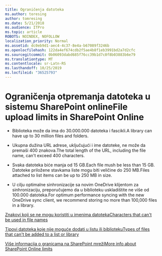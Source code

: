 ```yaml
---
title: Ograničenja datoteka
ms.author: toresing
author: tomresing
ms.date: 5/21/2018
ms.audience: ITPro
ms.topic: article
ROBOTS: NOINDEX, NOFOLLOW
localization_priority: Normal
ms.assetid: dc0eb9d1-aec4-4c37-8e4a-b67089f3246b
ms.openlocfilehash: 122da4ef674cdb2f5ae4b8f1eb3991bd2a7d2cfc
ms.sourcegitcommit: 0b06093dabd685f76cc39b1d7c0f8b03883b6e79
ms.translationtype: MT
ms.contentlocale: sr-Latn-RS
ms.lasthandoff: 10/25/2019
ms.locfileid: "36525793"
---
```

# <a name="file-upload-limits-in-sharepoint-online"></a><span data-ttu-id="901be-102">Ograničenja otpremanja datoteka u sistemu SharePoint online</span><span class="sxs-lookup"><span data-stu-id="901be-102">File upload limits in SharePoint Online</span></span>

- <span data-ttu-id="901be-103">Biblioteka može da ima do 30.000.000 datoteka i fascikli.</span><span class="sxs-lookup"><span data-stu-id="901be-103">A library can have up to 30 million files and folders.</span></span>
    
- <span data-ttu-id="901be-104">Ukupna dužina URL adrese, uključujući i ime datoteke, ne može da premaši 400 znakova.</span><span class="sxs-lookup"><span data-stu-id="901be-104">The total length of the URL, including the file name, can't exceed 400 characters.</span></span>
    
- <span data-ttu-id="901be-105">Svaka datoteka biće manja od 15 GB.</span><span class="sxs-lookup"><span data-stu-id="901be-105">Each file mush be less than 15 GB.</span></span> <span data-ttu-id="901be-106">Datoteke priložene stavkama liste mogu biti veličine do 250 MB.</span><span class="sxs-lookup"><span data-stu-id="901be-106">Files attached to list items can be up to 250 MB in size.</span></span>
    
- <span data-ttu-id="901be-107">U cilju optimalne sinhronizacije sa novim OneDrive klijentom za sinhronizaciju, preporučujemo da u biblioteku uskladištite ne više od 100.000 datoteka.</span><span class="sxs-lookup"><span data-stu-id="901be-107">For optimum performance syncing with the new OneDrive sync client, we recommend storing no more than 100,000 files in a library.</span></span> 
    
[<span data-ttu-id="901be-108">Znakovi koji se ne mogu koristiti u imenima datoteka</span><span class="sxs-lookup"><span data-stu-id="901be-108">Characters that can't be used in file names</span></span>](https://go.microsoft.com/fwlink/?linkid=866430)
  
[<span data-ttu-id="901be-109">Tipovi datoteka koje nije moguće dodati u listu ili biblioteku</span><span class="sxs-lookup"><span data-stu-id="901be-109">Types of files that can't be added to a list or library</span></span>](https://go.microsoft.com/fwlink/?linkid=273757)
  
[<span data-ttu-id="901be-110">Više informacija o granicama na SharePoint mreži</span><span class="sxs-lookup"><span data-stu-id="901be-110">More info about SharePoint Online limits</span></span>](https://go.microsoft.com/fwlink/?linkid=271273)
  

